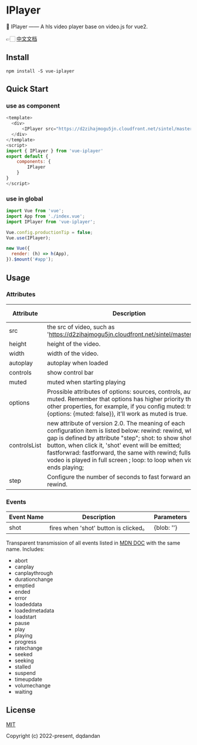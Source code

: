 # IPlayer

🤩 IPlayer —— A hls video player base on video.js for vue2.

👉🏻 [中文文档](https://github.com/dandanDQ/IPlayer/blob/main/README.zh.md)

## Install

```shell
npm install -S vue-iplayer
```

## Quick Start

### use as component

```js
<template>
  <div>
      <IPlayer src="https://d2zihajmogu5jn.cloudfront.net/sintel/master.m3u8"/>
  </div>
</template>
<script>
import { IPlayer } from 'vue-iplayer'
export default {
    components: {
        IPlayer
    }
}
</script>
```

### use in global

```js
import Vue from 'vue';
import App from './index.vue';
import IPlayer from 'vue-iplayer';

Vue.config.productionTip = false;
Vue.use(IPlayer);

new Vue({
  render: (h) => h(App),
}).$mount('#app');
```

## Usage

### Attributes

| Attribute    | Description                                                                                                                                                                                                                                                                                                                                                 | Type    | Accepted Values                                         | Default                                  |
| ------------ | ----------------------------------------------------------------------------------------------------------------------------------------------------------------------------------------------------------------------------------------------------------------------------------------------------------------------------------------------------------- | ------- | ------------------------------------------------------- | ---------------------------------------- |
| src          | the src of video, such as 'https://d2zihajmogu5jn.cloudfront.net/sintel/master.m3u8'                                                                                                                                                                                                                                                                        | String  | —                                                       | —                                        |
| height       | height of the video.                                                                                                                                                                                                                                                                                                                                        | String  | —                                                       | 300                                      |
| width        | width of the video.                                                                                                                                                                                                                                                                                                                                         | String  | —                                                       | 500                                      |
| autoplay     | autoplay when loaded                                                                                                                                                                                                                                                                                                                                        | Boolean | —                                                       | true                                     |
| controls     | show control bar                                                                                                                                                                                                                                                                                                                                            | Boolean | —                                                       | true                                     |
| muted        | muted when starting playing                                                                                                                                                                                                                                                                                                                                 | Boolean | —                                                       | true                                     |
| options      | Prossible attributes of options: sources, controls, autoplay, muted. Remember that options has higher priority than other properties, for example, if you config muted: true and {options: {muted: false}}, it'll work as muted is true.                                                                                                                    | Object  | —                                                       | true                                     |
| controlsList | new attribute of version 2.0. The meaning of each configuration item is listed below: rewind: rewind, which gap is defined by attribute "step"; shot: to show shot button, when click it, 'shot' event will be emitted; fastforwrad: fastforward, the same with rewind; fullscreen: vodeo is played in full screen ; loop: to loop when video ends playing; | Array   | ['rewind', 'fastforward', 'shot', 'fullscreen', 'loop'] | ['rewind', 'fastforward', 'fullscreen']; |
| step         | Configure the number of seconds to fast forward and rewind.                                                                                                                                                                                                                                                                                                 | Number  | —                                                       | 10                                       |

### Events

| Event Name | Description                           | Parameters |
| ---------- | ------------------------------------- | ---------- |
| shot       | fires when 'shot' button is clicked。 | {blob: ''} |

Transparent transmission of all events listed in [MDN DOC](https://developer.mozilla.org/zh-CN/docs/Web/API/HTMLMediaElement/canplay_event) with the same name. Includes:

- abort
- canplay
- canplaythrough
- durationchange
- emptied
- ended
- error
- loadeddata
- loadedmetadata
- loadstart
- pause
- play
- playing
- progress
- ratechange
- seeked
- seeking
- stalled
- suspend
- timeupdate
- volumechange
- waiting

## License

[MIT](https://opensource.org/licenses/MIT)

Copyright (c) 2022-present, dqdandan
